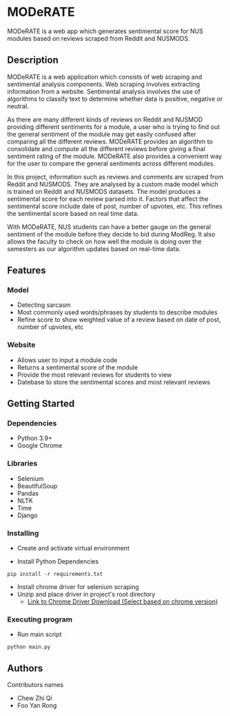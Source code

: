 # MODeRATE 

MODeRATE is a web app which generates sentimental score for NUS modules based on reviews scraped from Reddit and NUSMODS. 

## Description 

MODeRATE is a web application which consists of web scraping and sentimental analysis components. Web scraping involves extracting information from a website. Sentimental analysis involves the use of algorithms to classify text to determine whether data is positive, negative or neutral. 

As there are many different kinds of reviews on Reddit and NUSMOD providing different sentiments for a module, a user who is trying to find out the general sentiment of the module may get easily confused after comparing all the different reviews. MODeRATE provides an algorithm to consolidate and compute all the different reviews before giving a final sentiment rating of the module. MODeRATE also provides a convenient way for the user to compare the general sentiments across different modules.

In this project, information such as reviews and comments are scraped from Reddit and NUSMODS. They are analysed by a custom made model which is trained on Reddit and NUSMODS datasets. The model produces a sentimental score for each review parsed into it. Factors that affect the sentimental score include date of post, number of upvotes, etc. This refines the sentimental score based on real time data.  

With MODeRATE, NUS students can have a better gauge on the general sentiment of the module before they decide to bid during ModReg. It also allows the faculty to check on how well the module is doing over the semesters as our algorithm updates based on real-time data.


## Features

### Model

* Detecting sarcasm
* Most commonly used words/phrases by students to describe modules
* Refine score to show weighted value of a review based on date of post, number of upvotes, etc

### Website

* Allows user to input a module code 
* Returns a sentimental score of the module
* Provide the most relevant reviews for students to view 
* Datebase to store the sentimental scores and most relevant reviews

## Getting Started

### Dependencies

* Python 3.9+
* Google Chrome

### Libraries

* Selenium
* BeautifulSoup
* Pandas
* NLTK
* Time
* Django 

### Installing
* Create and activate virtual environment

* Install Python Dependencies
```
pip install -r requirements.txt
```
* Install chrome driver for selenium scraping
* Unzip and place driver in project's root directory
	* [Link to Chrome Driver Download (Select based on chrome version)](https://chromedriver.chromium.org/downloads)


### Executing program
* Run main script
```
python main.py
```

## Authors

Contributors names

* Chew Zhi Qi 
* Foo Yan Rong